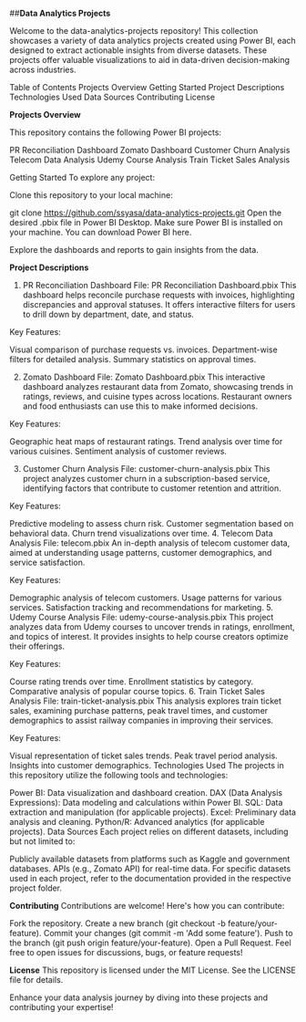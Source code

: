 ##**Data Analytics Projects**

Welcome to the data-analytics-projects repository! This collection showcases a variety of data analytics projects created using Power BI, each designed to extract actionable insights from diverse datasets. These projects offer valuable visualizations to aid in data-driven decision-making across industries.

Table of Contents
Projects Overview
Getting Started
Project Descriptions
Technologies Used
Data Sources
Contributing
License

**Projects Overview**

This repository contains the following Power BI projects:

PR Reconciliation Dashboard
Zomato Dashboard
Customer Churn Analysis
Telecom Data Analysis
Udemy Course Analysis
Train Ticket Sales Analysis

Getting Started
To explore any project:

Clone this repository to your local machine:

git clone https://github.com/ssyasa/data-analytics-projects.git
Open the desired .pbix file in Power BI Desktop. Make sure Power BI is installed on your machine. You can download Power BI here.

Explore the dashboards and reports to gain insights from the data.

**Project Descriptions**

1. PR Reconciliation Dashboard
File: PR Reconciliation Dashboard.pbix
This dashboard helps reconcile purchase requests with invoices, highlighting discrepancies and approval statuses. It offers interactive filters for users to drill down by department, date, and status.

Key Features:

Visual comparison of purchase requests vs. invoices.
Department-wise filters for detailed analysis.
Summary statistics on approval times.

2. Zomato Dashboard
File: Zomato Dashboard.pbix
This interactive dashboard analyzes restaurant data from Zomato, showcasing trends in ratings, reviews, and cuisine types across locations. Restaurant owners and food enthusiasts can use this to make informed decisions.

Key Features:

Geographic heat maps of restaurant ratings.
Trend analysis over time for various cuisines.
Sentiment analysis of customer reviews.

3. Customer Churn Analysis
File: customer-churn-analysis.pbix
This project analyzes customer churn in a subscription-based service, identifying factors that contribute to customer retention and attrition.

Key Features:

Predictive modeling to assess churn risk.
Customer segmentation based on behavioral data.
Churn trend visualizations over time.
4. Telecom Data Analysis
File: telecom.pbix
An in-depth analysis of telecom customer data, aimed at understanding usage patterns, customer demographics, and service satisfaction.

Key Features:

Demographic analysis of telecom customers.
Usage patterns for various services.
Satisfaction tracking and recommendations for marketing.
5. Udemy Course Analysis
File: udemy-course-analysis.pbix
This project analyzes data from Udemy courses to uncover trends in ratings, enrollment, and topics of interest. It provides insights to help course creators optimize their offerings.

Key Features:

Course rating trends over time.
Enrollment statistics by category.
Comparative analysis of popular course topics.
6. Train Ticket Sales Analysis
File: train-ticket-analysis.pbix
This analysis explores train ticket sales, examining purchase patterns, peak travel times, and customer demographics to assist railway companies in improving their services.

Key Features:

Visual representation of ticket sales trends.
Peak travel period analysis.
Insights into customer demographics.
Technologies Used
The projects in this repository utilize the following tools and technologies:

Power BI: Data visualization and dashboard creation.
DAX (Data Analysis Expressions): Data modeling and calculations within Power BI.
SQL: Data extraction and manipulation (for applicable projects).
Excel: Preliminary data analysis and cleaning.
Python/R: Advanced analytics (for applicable projects).
Data Sources
Each project relies on different datasets, including but not limited to:

Publicly available datasets from platforms such as Kaggle and government databases.
APIs (e.g., Zomato API) for real-time data.
For specific datasets used in each project, refer to the documentation provided in the respective project folder.

**Contributing**
Contributions are welcome! Here's how you can contribute:

Fork the repository.
Create a new branch (git checkout -b feature/your-feature).
Commit your changes (git commit -m 'Add some feature').
Push to the branch (git push origin feature/your-feature).
Open a Pull Request.
Feel free to open issues for discussions, bugs, or feature requests!

**License**
This repository is licensed under the MIT License. See the LICENSE file for details.

Enhance your data analysis journey by diving into these projects and contributing your expertise!
